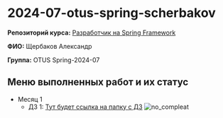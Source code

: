 # 2024-07-otus-spring-scherbakov

**Репозиторий курса:** [Разработчик на Spring Framework](https://otus.ru/lessons/javaspring/)

**ФИО:** Щербаков Александр

**Группа:** OTUS Spring-2024-07

## Меню выполненных работ и их статус
* Месяц 1
    + ДЗ 1: [Тут будет ссылка на папку с ДЗ](https://otus.ru/lessons/javaspring/)  ![no_compleat](https://github.com/user-attachments/assets/a1365430-1e9a-4bd5-848d-ba86da64fea6) 
